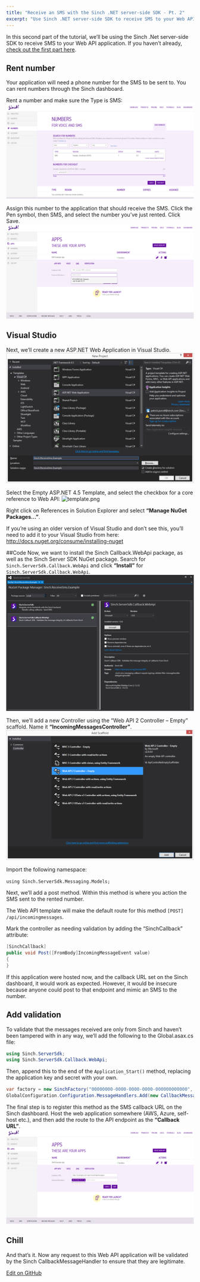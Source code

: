```yaml
---
title: "Receive an SMS with the Sinch .NET server-side SDK - Pt. 2"
excerpt: "Use Sinch .NET server-side SDK to receive SMS to your Web API application."
---
```

In this second part of the tutorial, we’ll be using the Sinch .Net server-side SDK to receive SMS to your Web API application. If you haven’t already, [check out the first part here](doc:send-an-sms-with-the-sinch-net-server-side-sdk).

## Rent number

Your application will need a phone number for the SMS to be sent to. You can rent numbers through the Sinch dashboard.

Rent a number and make sure the Type is SMS:
![numbers.png](images/36e0fe0-numbers.png)

Assign this number to the application that should receive the SMS. Click the Pen symbol, then SMS, and select the number you’ve just rented. Click Save.
![set-number.png](images/f9f908f-set-number.png)

## Visual Studio

Next, we’ll create a new ASP.NET Web Application in Visual Studio.
![new-project2.png](images/fd8768e-new-project2.png)

Select the Empty ASP.NET 4.5 Template, and select the checkbox for a core reference to Web API:
![template.png](images/71e2699-template.png)

Right click on References in Solution Explorer and select **“Manage NuGet Packages…”**.

If you’re using an older version of Visual Studio and don’t see this, you’ll need to add it to your Visual Studio from here: <http://docs.nuget.org/consume/installing-nuget>

##Code 
Now, we want to install the Sinch Callback.WebApi package, as well as the Sinch Server SDK NuGet package. Search for `Sinch.ServerSdk.Callback.WebApi` and click **“Install”** for `Sinch.ServerSdk.Callback.WebApi`.
![nugget2.png](images/afb68f7-nugget2.png)

Then, we’ll add a new Controller using the “Web API 2 Controller – Empty” scaffold. Name it **“IncomingMessagesController”**.
![scaffold.png](images/0d3437a-scaffold.png)

Import the following namespace:

`using Sinch.ServerSdk.Messaging.Models;`

Next, we’ll add a post method. Within this method is where you action the SMS sent to the rented number.

The Web API template will make the default route for this method `[POST] /api/incomingmessages`.

Mark the controller as needing validation by adding the “SinchCallback” attribute:

```csharp
[SinchCallback]
public void Post([FromBody]IncomingMessageEvent value)
{
}
```

If this application were hosted now, and the callback URL set on the Sinch dashboard, it would work as expected. However, it would be insecure because anyone could post to that endpoint and mimic an SMS to the number.

## Add validation

To validate that the messages received are only from Sinch and haven’t been tampered with in any way, we’ll add the following to the Global.asax.cs file:

```csharp
using Sinch.ServerSdk;
using Sinch.ServerSdk.Callback.WebApi;
```

Then, append this to the end of the `Application_Start()` method, replacing the application key and secret with your own.

```csharp
var factory = new SinchFactory("00000000-0000-0000-0000-000000000000", "AAAAAAAAAAAAAAAAAAAAAA==");
GlobalConfiguration.Configuration.MessageHandlers.Add(new CallbackMessageHandler(factory));
```

The final step is to register this method as the SMS callback URL on the Sinch dashboard. Host the web application somewhere (AWS, Azure, self-host etc.), and then add the route to the API endpoint as the **“Callback URL”**.
![callbacks.png](images/2c5803a-callbacks.png)

## Chill

And that’s it. Now any request to this Web API application will be validated by the Sinch CallbackMessageHandler to ensure that they are legitimate.

<a class="edit-on-github" target="_blank" href="https://github.com/sinch/docs/blob/master/docs/tutorials/net/receive-an-sms-with-the-sinch-net-server-side-sdk-pt-2.md">Edit on GitHub</a>